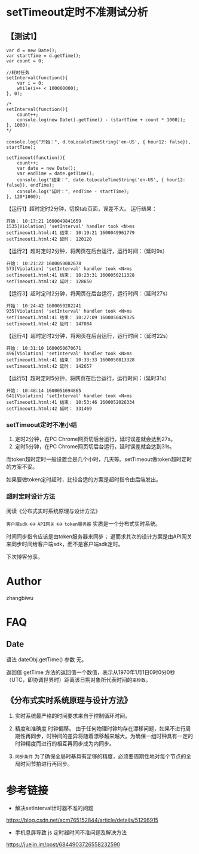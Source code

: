 # setTimeout定时不准测试分析

## 【测试1】

```
var d = new Date();
var startTime = d.getTime();
var count = 0;

//耗时任务
setInterval(function(){
    var i = 0;
    while(i++ < 100000000);
}, 0);

/*
setInterval(function(){
    count++;
    console.log(new Date().getTime() - (startTime + count * 1000));
}, 1000);
*/

console.log("开始：", d.toLocaleTimeString('en-US', { hour12: false}), startTime);

setTimeout(function(){
    count++;
    var date = new Date();
    var endTime = date.getTime();
    console.log("结束：", date.toLocaleTimeString('en-US', { hour12: false}), endTime);
    console.log("延时：", endTime - startTime);
}, 120*1000);
```

【运行1】超时定时2分钟，切换tab页面，误差不大。
运行结果：
```
开始： 10:17:21 1600049841659
1535[Violation] 'setInterval' handler took <N>ms
setTimeout1.html:41 结束： 10:19:21 1600049961779
setTimeout1.html:42 延时： 120120
```

【运行2】超时定时2分钟，将网页在后台运行，运行时间：（延时9s）
```
开始： 10:21:22 1600050082678
573[Violation] 'setInterval' handler took <N>ms
setTimeout1.html:41 结束： 10:23:31 1600050211328
setTimeout1.html:42 延时： 128650
```

【运行3】超时定时2分钟，将网页在后台运行，运行时间：（延时27s）
```
开始： 10:24:42 1600050282241
935[Violation] 'setInterval' handler took <N>ms
setTimeout1.html:41 结束： 10:27:09 1600050429325
setTimeout1.html:42 延时： 147084
```


【运行4】超时定时2分钟，将网页在后台运行，运行时间：（延时22s）
```
开始： 10:31:10 1600050670671
496[Violation] 'setInterval' handler took <N>ms
setTimeout1.html:41 结束： 10:33:33 1600050813328
setTimeout1.html:42 延时： 142657
```

【运行5】超时定时5分钟，将网页在后台运行，运行时间：（延时31s）
```
开始： 10:48:14 1600051694865
641[Violation] 'setInterval' handler took <N>ms
setTimeout1.html:41 结束： 10:53:46 1600052026334
setTimeout1.html:42 延时： 331469
```

### setTimeout定时不准小结

1. 定时2分钟，在PC Chrome网页切后台运行，延时误差就会达到27s。
1. 定时5分钟，在PC Chrome网页切后台运行，延时误差就会达到31s。

而token超时定时一般设置会是几个小时，几天等。setTimeout做token超时定时的方案不妥。

如果要做token定时超时，比较合适的方案是超时指令由后端发出。

### 超时定时设计方法

阅读《分布式实时系统原理与设计方法》

`客户端sdk` <-> `API网关` <-> `token服务器` 实质是一个分布式实时系统。

时间同步指令应该是由token服务器来同步；
退而求其次的设计方案是由API网关来同步时间给客户端sdk，而不是客户端sdk定时。


下次博客分享。

# Author
zhangbiwu

# FAQ

## Date

语法
dateObj.getTime() 
参数
无。

返回值
getTime 方法的返回值一个数值，表示从1970年1月1日0时0分0秒（UTC，即协调世界时）距离该日期对象所代表时间的`毫秒数`。


## 《分布式实时系统原理与设计方法》

1. 实时系统最严格的时间要求来自于控制循环时间。

1. 精度和准确度
   时钟偏移。
   由于任何物理时钟均存在漂移问题，如果不进行周期性再同步，时钟间的差异将随着漂移越来越大。为确保一组时钟具有一定的时钟精度而进行的相互再同步成为内同步。

1. `同步条件`
   为了确保全局时基具有足够的精度，必须要周期性地对每个节点的全局时间节拍进行再同步。


# 参考链接

* 解决setInterval计时器不准的问题

https://blog.csdn.net/acm765152844/article/details/51298915

* 手机息屏导致 js 定时器时间不准问题及解决方法

https://juejin.im/post/6844903726558232590
